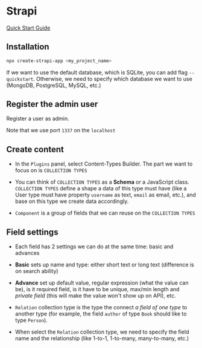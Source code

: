 # Strapi

[Quick Start Guide](https://strapi.io/documentation/developer-docs/latest/getting-started/quick-start.html)

## Installation

```bash
npx create-strapi-app <my_project_name>
```

If we want to use the default database, which is SQLite, you can add flag `--quickstart`. Otherwise, we need to specify which database we want to use (MongoDB, PostgreSQL, MySQL, etc.)

## Register the admin user

Register a user as admin.

Note that we use port `1337` on the `localhost`

## Create content

- In the `Plugins` panel, select Content-Types Builder. The part we want to focus on is `COLLECTION TYPES`

- You can think of `COLLECTION TYPES` as a **Schema** or a JavaScript class. `COLLECTION TYPES` define a shape a data of this type must have (like a User type must have property `username` as text, `email` as email, etc.), and base on this type we create data accordingly.

- `Component` is a group of fields that we can reuse on the `COLLECTION TYPES`

## Field settings

- Each field has 2 settings we can do at the same time: basic and advances
- **Basic** sets up name and type: either short text or long text (difference is on search ability)
- **Advance** set up default value, regular expression (what the value can be), is it required field, is it have to be unique, max/min length and _private field_ (this will make the value won't show up on API), etc.

- `Relation` collection type is the type the connect _a field of one type_ to another type (for example, the field `author` of type `Book` should like to type `Person`).
- When select the `Relation` collection type, we need to specify the field name and the relationship (like 1-to-1, 1-to-many, many-to-many, etc.)
